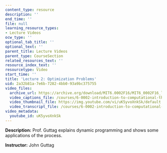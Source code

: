 ```yaml
---
content_type: resource
description: ''
end_time: ''
file: null
learning_resource_types:
- Lecture Videos
ocw_type: ''
optional_tab_title: ''
optional_text: ''
parent_title: Lecture Videos
parent_type: CourseSection
related_resources_text: ''
resource_index_text: ''
resourcetype: Video
start_time: ''
title: 'Lecture 2: Optimization Problems'
uid: 2a32b81a-7e6b-7282-4bb0-93a9bc375755
video_files:
  archive_url: https://archive.org/download/MIT6.0002F16/MIT6_0002F16_lec02_300k.mp4
  video_captions_file: /courses/6-0002-introduction-to-computational-thinking-and-data-science-fall-2016/872b808a53775fef91a224c9097a4fd9_uK5yvoXnkSk.vtt
  video_thumbnail_file: https://img.youtube.com/vi/uK5yvoXnkSk/default.jpg
  video_transcript_file: /courses/6-0002-introduction-to-computational-thinking-and-data-science-fall-2016/338a65426e11000653a16758d8f9609a_uK5yvoXnkSk.pdf
video_metadata:
  youtube_id: uK5yvoXnkSk
---
```


**Description:** Prof. Guttag explains dynamic programming and shows some applications of the process.

**Instructor:** John Guttag



